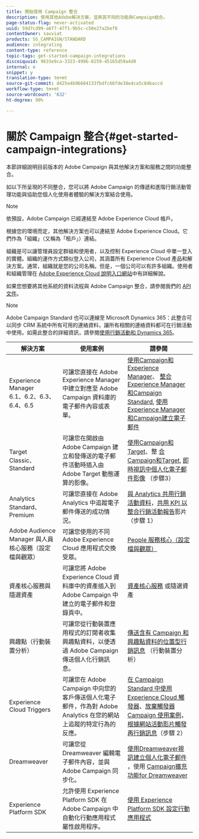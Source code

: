 ```yaml
---
title: 開始使用 Campaign 整合
description: 使用其他Adobe解決方案，並將其不同的功能與Campaign結合。
page-status-flag: never-activated
uuid: 59d7cd99-a6f7-47f1-9b5c-c50e27a2bef8
contentOwner: sauviat
products: SG_CAMPAIGN/STANDARD
audience: integrating
content-type: reference
topic-tags: get-started-campaign-integrations
discoiquuid: 9633e9ca-3323-499b-8259-45165d59a4d0
internal: n
snippet: y
translation-type: tm+mt
source-git-commit: d425e4b96604133fbdfc66fde38e4ca5c84baccd
workflow-type: tm+mt
source-wordcount: '632'
ht-degree: 90%

---
```



# 關於 Campaign 整合{#get-started-campaign-integrations}

本節詳細說明目前版本的 Adobe Campaign 與其他解決方案和服務之間的功能整合。

如以下所呈現的不同整合，您可以將 Adobe Campaign 的傳遞和進階行銷活動管理功能與協助您個人化使用者體驗的解決方案結合使用。

>[!NOTE]
>
> 依預設，Adobe Campaign 已經連結至 Adobe Experience Cloud 帳戶。

根據您的環境而定，其他解決方案也可以連結至 Adobe Experience Cloud。它們作為「組織」（又稱為「租戶」）連結。

組織是可以讓管理員設定群組和使用者，以及控制 Experience Cloud 中單一登入的實體。組織的運作方式類似登入公司，其涵蓋所有 Experience Cloud 產品和解決方案。通常，組織就是您的公司名稱。但是，一個公司可以有許多組織。使用者和組織管理在 [Adobe Experience Cloud 說明入口網站](https://docs.adobe.com/content/help/zh-Hant/core-services/interface/manage-users-and-products/organizations.html)中有詳細解說。

如果您想要將其他系統的資料流程與 Adobe Campaign 整合，請參閱我們的 [API 文件](../../api/using/get-started-apis.md)。

>[!NOTE]
>
>Adobe Campaign Standard 也可以連線至 Microsoft Dynamics 365：此整合可以同步 CRM 系統中所有可用的連絡資料，讓所有相關的連絡資料都可在行銷活動中使用。如需此整合的詳細資訊，請參閱[使用行銷活動和 Dynamics 365](../../integrating/using/working-with-campaign-standard-and-microsoft-dynamics-365.md)。


<table> 
 <thead> 
  <tr> 
   <th> 解決方案<br /> </th> 
   <th> 使用案例<br /> </th> 
   <th> 請參閱<br /> </th> 
  </tr> 
 </thead> 
 <tbody> 
  <tr> 
   <td> Experience Manager<br /> 6.1、6.2、6.3、6.4、6.5<br /> </td> 
   <td> 可讓您直接在 Adobe Experience Manager 中建立對應至 Adobe Campaign 資料庫的電子郵件內容或表單。<br /> </td> 
   <td> 
     <a href="../../integrating/using/integrating-with-experience-manager.md">使用Campaign和Experience Manager</a>、 <a href="https://helpx.adobe.com/tw/experience-manager/6-4/sites/administering/using/campaignstandard.html">整合Experience Manager和Campaign Standard</a>, <a href="https://docs.campaign.adobe.com/doc/standard/getting_started/en/ACS_AEM.html">使用Experience Manager和Campaign建立電子郵件</a> 
    </td> 
  </tr> 
  <tr> 
   <td> Target<br /> Classic、Standard<br /> </td> 
   <td> 可讓您在開啟由 Adobe Campaign 建立和發傳送的電子郵件活動時插入由 Adobe Target 動態運算的影像。<br /> </td> 
   <td> 
    <a href="../../integrating/using/about-campaign-target-integration.md">使用Campaign和Target</a>、整 <a href="https://docs.adobe.com/content/help/zh-Hant/target/using/integrate/campaign-and-target.html">合Campaign和Target</a>, <a href="https://helpx.adobe.com/tw/marketing-cloud/how-to/email-marketing.html">即時視訊中個人化電子郵件影像</a> （步驟3）
    </td> 
  </tr> 
  <tr> 
   <td> Analytics<br /> Standard、Premium <br /> </td> 
   <td> 可讓您直接在 Adobe Analytics 中追蹤電子郵件傳送的成功情況。<br /> </td> 
   <td> 
    <a href="../../integrating/using/about-campaign-analytics-integration.md">與 Analytics 共用行銷活動資料</a>，<a href="https://helpx.adobe.com/tw/marketing-cloud/how-to/email-marketing.html">共用 KPI 以整合行銷活動報告</a>影片（步驟 1）
    </td> 
  </tr> 
  <tr> 
   <td> Adobe Audience Manager 與人員核心服務（設定檔與觀眾）<br /> </td> 
   <td> 可讓您使用的不同 Adobe Experience Cloud 應用程式交換受眾。<br /> </td> 
   <td> <a href="../../integrating/using/about-campaign-audience-manager-or-people-core-service-integration.md">People 服務核心（設定檔與觀眾）</a><br /> </td> 
  </tr> 
  <tr> 
   <td> 資產核心服務與隨選資產<br /> </td> 
   <td> 可讓您將 Adobe Experience Cloud 資料庫中的資產插入到 Adobe Campaign 中建立的電子郵件和登錄頁中。<br /> </td> 
   <td> <a href="../../integrating/using/working-with-campaign-and-assets-core-service.md">資產核心服務</a> 或隨選資產<br /> </td> 
  </tr> 
  <tr> 
   <td> 興趣點（行動裝置分析）<br /> </td> 
   <td> 可讓您從行動裝置應用程式的訂閱者收集興趣點資料，以便透過 Adobe Campaign 傳送個人化行銷訊息。<br /> </td> 
   <td> <a href="../../integrating/using/about-campaign-points-of-interest-data-integration.md">傳送含有 Campaign 和興趣點資料的位置型行銷訊息</a> （行動裝置分析）<br /> </td> 
  </tr> 
  <tr> 
   <td> Experience Cloud Triggers<br /> </td> 
   <td> 可讓您在 Adobe Campaign 中向您的客戶傳送個人化電子郵件，作為對 Adobe Analytics 在您的網站上追蹤的特定行為的反應。<br /> </td> 
   <td> 
    <a href="../../integrating/using/about-adobe-experience-cloud-triggers.md">在 Campaign Standard 中使用 Experience Cloud 觸發器</a>、<a href="../../integrating/using/abandonment-triggers-use-cases.md">放棄觸發器 Campaign 使用案例</a>，<a href="https://helpx.adobe.com/tw/marketing-cloud/how-to/email-marketing.html">根據網站活動影片觸發再行銷訊息</a>（步驟 2）
    </td> 
  </tr> 
  <tr> 
   <td> Dreamweaver<br /> </td> 
   <td> 可讓您從 Dreamweaver 編輯電子郵件內容，並與 Adobe Campaign 同步化。<br /> </td> 
   <td> 
    <a href="https://docs.adobe.com/content/help/zh-Hant/campaign-standard-learn/tutorials/designing-content/email-designer/dreamweaver-integration.translate.html">使用Dreamweaver視訊建立個人化電子郵件</a> ，使用 <a href="https://helpx.adobe.com/tw/dreamweaver/using/working-with-dreamweaver-and-campaign.html">Campaign擴充功能for Dreamweaver</a> 
  </td> 
  </tr> 
  <tr> 
   <td> Experience Platform SDK<br /> </td> 
   <td> 允許使用 Experience Platform SDK 在 Adobe Campaign 中自動化行動應用程式屬性啟用程序。<br /> </td> 
   <td> <a href="https://helpx.adobe.com/tw/campaign/kb/configuring-app-sdk.html">使用 Experience Platform SDK 設定行動應用程式</a><br /> </td> 
  </tr> 
 </tbody> 
</table>

